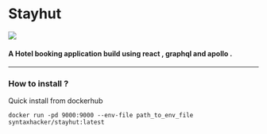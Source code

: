 
# Stayhut

![](https://res.cloudinary.com/dghaikhyj/image/upload/v1596866338/SH_ASSETS/bjwwjxfhk2m4wmjaelgj.png)


#### A Hotel booking application build using react , graphql and apollo .
-----

### How to install ?

Quick install from dockerhub


```docker 
docker run -pd 9000:9000 --env-file path_to_env_file syntaxhacker/stayhut:latest
```


 